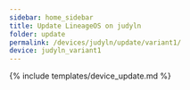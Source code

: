 ```yaml
---
sidebar: home_sidebar
title: Update LineageOS on judyln
folder: update
permalink: /devices/judyln/update/variant1/
device: judyln_variant1
---
```

{% include templates/device_update.md %}
